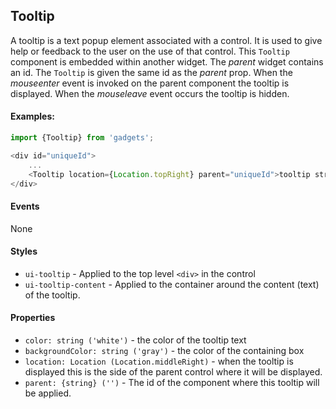 <a name="module_Tooltip"></a>

## Tooltip
A tooltip is a text popup element associated with a control.  Itis used to give help or feedback to the user on the use of thatcontrol.  This `Tooltip` component is embedded within anotherwidget.  The *parent* widget contains an id.  The `Tooltip` isgiven the same id as the *parent* prop.  When the *mouseenter* eventis invoked on the parent component the tooltip is displayed.  Whenthe *mouseleave* event occurs the tooltip is hidden.#### Examples:```javascriptimport {Tooltip} from 'gadgets';<div id="uniqueId">    ...    <Tooltip location={Location.topRight} parent="uniqueId">tooltip string</Tooltip></div>```#### EventsNone#### Styles- `ui-tooltip` - Applied to the top level `<div>` in the control- `ui-tooltip-content` - Applied to the container around the content(text) of the tooltip.#### Properties- `color: string ('white')` - the color of the tooltip text- `backgroundColor: string ('gray')` - the color of the containingbox- `location: Location (Location.middleRight)` - when the tooltip isdisplayed this is the side of the parent control where it will bedisplayed.- `parent: {string} ('')` - The id of the component where this tooltipwill be applied.

